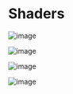 # Shaders

![image](https://github.com/KazukiKuriyama/Shaders/assets/64897247/28885ece-70d5-47a1-bbda-7935911aa6ca)

![image](https://github.com/KazukiKuriyama/Shaders/assets/64897247/dd7aa3ac-93c1-4573-b3c2-99976b879e60)

![image](https://github.com/KazukiKuriyama/Shaders/assets/64897247/542a7182-d7d4-4344-ad85-dbdadce7a2f4)

![image](https://github.com/KazukiKuriyama/Shaders/assets/64897247/74050109-0329-4665-87e1-49e6e7f2c605)

